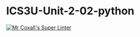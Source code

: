 # ICS3U-Unit-2-02-python

[![Mr Coxall's Super Linter](https://github.com/Johanna-liu16/ICS3U-Unit-2-02-python/workflows/Mr%20Coxall's%20Super%20Linter/badge.svg)](https://github.com/Johanna-liu16/ICS3U-Unit-2-02-python/actions/)
